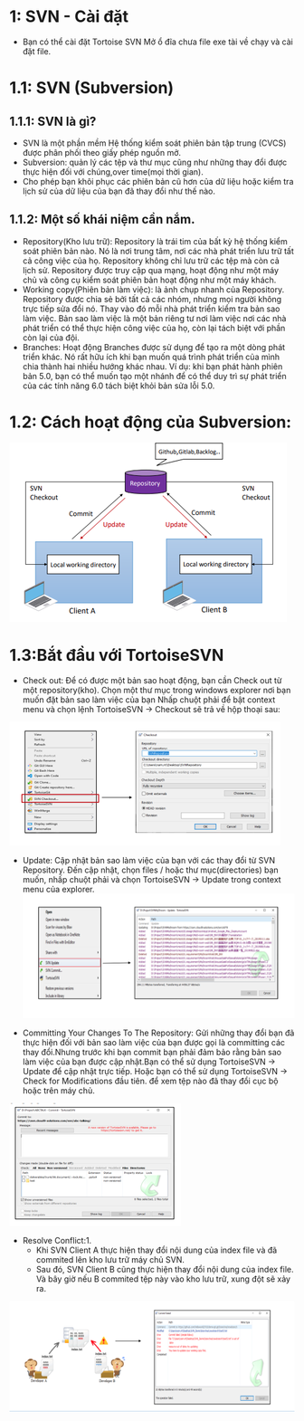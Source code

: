 # 1: SVN - Cài đặt
- Bạn có thể cài đặt Tortoise SVN
  Mở ổ đĩa chưa file exe tài về chạy và cài đặt file.
# 1.1: SVN (Subversion)
## 1.1.1: SVN là gì?
  - SVN là một phần mềm Hệ thống kiểm soát phiên bản tập trung (CVCS) được phân phối theo giấy phép nguồn mở.
  - Subversion:  quản lý các tệp và thư mục cũng như những thay đổi được thực hiện đối với chúng,over time(mọi thời gian).
  - Cho phép bạn khôi phục các phiên bản cũ hơn của dữ liệu hoặc kiểm tra lịch sử của dữ liệu của bạn đã thay đổi như thế nào.
## 1.1.2: Một số khái niệm cần nắm.
  - Repository(Kho lưu trữ): Repository là trái tim của bất kỳ hệ thống kiểm soát phiên bản nào. Nó là nơi trung tâm, nơi các nhà phát triển lưu trữ tất cả công việc của họ. Repository không chỉ lưu trữ các tệp mà còn cả lịch sử. Repository được truy cập qua mạng, hoạt động như một máy chủ và công cụ kiểm soát phiên bản hoạt động như một máy khách.
  - Working copy(Phiên bản làm việc): là ảnh chụp nhanh của Repository. Repository được chia sẻ bởi tất cả các nhóm, nhưng mọi người không trực tiếp sửa đổi nó. Thay vào đó mỗi nhà phát triển kiểm tra bản sao làm việc. Bản sao làm việc là một bản riêng tư nơi làm việc nơi các nhà phát triển có thể thực hiện công việc của họ, còn lại tách biệt với phần còn lại của đội.
  - Branches: Hoạt động Branches được sử dụng để tạo ra một dòng phát triển khác. Nó rất hữu ích khi bạn muốn quá trình phát triển của mình chia thành hai nhiều hướng khác nhau. Ví dụ: khi bạn phát hành phiên bản 5.0, bạn có thể muốn tạo một nhánh để có thể duy trì sự phát triển của các tính năng 6.0 tách biệt khỏi bản sửa lỗi 5.0.
# 1.2: Cách hoạt động của Subversion:
![VMWare](SVN(Subversion).PNG)
# 1.3:Bắt đầu với TortoiseSVN
  - Check out: Để có được một bản sao hoạt động, bạn cần Check out từ một repository(kho). Chọn một thư mục trong windows explorer nơi bạn muốn đặt bản sao làm việc của bạn Nhấp chuột phải để bật context menu và chọn lệnh TortoiseSVN → Checkout sẽ trả về hộp thoại sau:
  
![VMWare](dialog.PNG)

  - Update: Cập nhật bản sao làm việc của bạn với các thay đổi từ SVN Repository. Đến
cập nhật, chọn files / hoặc thư mục(directories) bạn muốn, nhấp chuột phải và chọn
TortoiseSVN → Update trong context menu của explorer.
![VMWare](updateSVN.PNG)

  - Committing Your Changes To The Repository: Gửi những thay đổi bạn đã thực hiện đối với bản sao làm việc của bạn được gọi là committing các thay đổi.Nhưng trước khi bạn commit bạn phải đảm bảo rằng bản sao làm việc của bạn được cập nhật.Bạn có thể sử dụng TortoiseSVN → Update để cập nhật trực tiếp. Hoặc bạn có thể sử dụng TortoiseSVN →  Check for Modifications đầu tiên. để xem tệp nào đã thay đổi cục bộ hoặc trên máy chủ.

![VMWare](Committing.PNG)

  - Resolve Conflict:1. 
      + Khi SVN Client A thực hiện thay đổi nội dung của  index file và đã commited lên kho lưu trữ máy chủ SVN.
      + Sau đó, SVN Client B cũng thực hiện thay đổi nội dung của index file. Và bây giờ nếu B commited tệp này vào kho lưu trữ, xung đột sẽ xảy ra.

![VMWare](Resolve.PNG)



